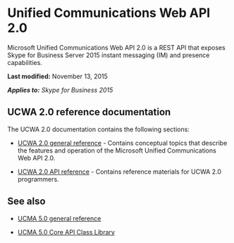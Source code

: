 
# Unified Communications Web API 2.0
Microsoft Unified Communications Web API 2.0 is a REST API that exposes Skype for Business Server 2015 instant messaging (IM) and presence capabilities.

 **Last modified:** November 13, 2015

 _**Applies to:** Skype for Business 2015_

## UCWA 2.0 reference documentation

The UCWA 2.0 documentation contains the following sections:


- [UCWA 2.0 general reference](UCWA2_0GeneralReference.md) - Contains conceptual topics that describe the features and operation of the Microsoft Unified Communications Web API 2.0.
 
- [UCWA 2.0 API reference](UCWA2_0APIReference.md) - Contains reference materials for UCWA 2.0 programmers.
 

## See also


- [UCMA 5.0 general reference](https://msdn.microsoft.com/en-us/library/office/dn465922\(v=office.16\).aspx)
 
- [UCMA 5.0 Core API Class Library](https://msdn.microsoft.com/en-us/library/office/dn621179\(v=office.16\).aspx)
 

